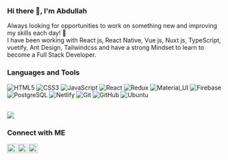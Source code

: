 ### Hi there 👋, I'm Abdullah

<p>
Always looking for opportunities to work on something new and improving my skills each day! 🚀
<br/>
I have been working with React js, React Native, Vue js, Nuxt js, TypeScript, vuetify, Ant Design, Tailwindcss and have a strong Mindset to learn to become a Full Stack Developer.  
</p>  

<!-- <div align="center">
<img  src="https://camo.githubusercontent.com/992babdffd8c74a1502de375fbdf7e4d54773242/68747470733a2f2f6d656469612e67697068792e636f6d2f6d656469612f53576f536b4e36447854737a71494b4571762f67697068792e676966" width="50%"/>
</div> -->

### Languages and Tools
![HTML5](https://img.shields.io/badge/-HTML5-white?style=flat-square&logo=html5&logoColor=halloweenorange)
![CSS3](https://img.shields.io/badge/-CSS3-white?style=flat-square&logo=css3&logoColor=blue)
![JavaScript](https://img.shields.io/badge/-JavaScript-white?style=flat-square&logo=javascript&logoColor=yellow)
![React](https://img.shields.io/badge/-React-white?style=flat-square&logo=react&logoColor=skyblue)
![Redux](https://img.shields.io/badge/-Redux-white?style=flat-square&logo=Redux&logoColor=blueviolet)
![Material_UI](https://img.shields.io/badge/-Material_UI-white?style=flat-square&logo=material-ui&logoColor=blue)
![Firebase](https://img.shields.io/badge/-Firebase-white?style=flat-square&logo=Firebase&logoColor=minionyellow) <br>
![PostgreSQL](https://img.shields.io/badge/-PostgreSQL-white?style=flat-square&logo=postgreSQL&logoColor=teal)
![Netlify](https://img.shields.io/badge/-Netlify-white?style=flat-square&logo=netlify&logoColor=blue)
![Git](https://img.shields.io/badge/-Git-white?style=flat-square&logo=git&logoColor=portlandorage)
![GitHub](https://img.shields.io/badge/-GitHub-white?style=flat-square&logo=github&logoColor=black)
![Ubuntu](https://img.shields.io/badge/-Ubuntu-white?style=flat-square&logo=ubuntu&logoColor=redorange)

<br>
 
<img src="https://github-readme-stats.vercel.app/api/top-langs/?username=mamun-63&layout=compact&hide=Jupyter%20Notebook" />

<!-- ![Profile views](https://gpvc.arturio.dev/mamun-63) -->

### Connect with ME

<a href="#">
  <img align="left" alt="Abdullah's Linkedin" width="22px" src="https://cdn.jsdelivr.net/npm/simple-icons@v3/icons/linkedin.svg" />
</a>

<a href="mailto:mamun.cse63@gmail.com">
  <img align="left" alt="Abdullah's Email" width="22px" src="https://cdn.jsdelivr.net/npm/simple-icons@v3/icons/gmail.svg" />
</a>

<a href="https://codeforces.com/submissions/Mamun_63">
  <img align="left" alt="Abdullah's Codeforces" width="22px" src="https://cdn.jsdelivr.net/npm/simple-icons@3.8.0/icons/codeforces.svg" />
</a>

<!--
**mamun-63/mamun-63** is a ✨ _special_ ✨ repository because its `README.md` (this file) appears on your GitHub profile.

Here are some ideas to get you started:

- 🔭 I’m currently working on ...
- 🌱 I’m currently learning ...
- 👯 I’m looking to collaborate on ...
- 🤔 I’m looking for help with ...
- 💬 Ask me about ...
- 📫 How to reach me: ...
- 😄 Pronouns: ...
- ⚡ Fun fact: ...
-->

